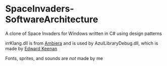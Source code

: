 # SpaceInvaders-SoftwareArchitecture
A clone of Space Invaders for Windows written in C# using design patterns

irrKlang.dll is from [Ambiera](http://www.ambiera.com/ambiera.html) and is used by AzulLibraryDebug.dll, which is made by [Edward Keenan](http://www.cdm.depaul.edu/about/pages/people/facultyinfo.aspx?fid=562)

Fonts, sprites, and sounds are *not* made by me
